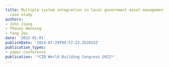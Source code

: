 ```yaml
---
title: Multiple system integration in local government asset management -- a New Zealand
  case study
authors:
- John Jiang
- Theuns Henning
- Yang Zou
date: '2022-01-01'
publishDate: '2024-07-29T09:57:23.352015Z'
publication_types:
- paper-conference
publication: '*CIB World Building Congress 2022*'
---
```

